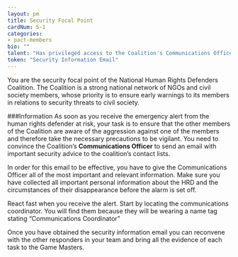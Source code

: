```yaml
---
layout: pm
title: Security Focal Point
cardNum: 5-1
categories:
- pact-members
bio: ""
talent: "Has privileged access to the Coalition's Communications Officer"
token: "Security Information Email"
---
```

You are the security focal point of the National Human Rights Defenders Coalition. The Coalition is a strong national network of NGOs and civil society members, whose priority is to ensure early warnings to its members in relations to security threats to civil society.

###Information
As soon as you receive the emergency alert from the human rights defender at risk, your task is to ensure that the other members of the Coalition are aware of the aggression against one of the members and therefore take the necessary precautions to be vigilant. You need to convince the Coalition’s **Communications Officer** to send an email with important security advice to the coalition’s contact lists.

In order for this email to be effective, you have to give the Communications Officer all of the most important and relevant information. Make sure you have collected all important personal information about the HRD and the circumstances of their disappearance before the alarm is set off.

React fast when you receive the alert. Start by locating the communications coordinator. You will find them because they will be wearing a name tag stating “Communications Coordinator”

Once you have obtained the security information email you can reconvene with the other responders in your team and bring all the evidence of each task to the Game Masters.
